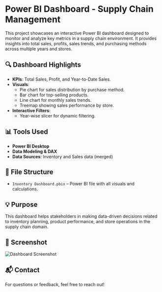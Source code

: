 # Power BI Dashboard - Supply Chain Management

This project showcases an interactive Power BI dashboard designed to monitor and analyze key metrics in a supply chain environment. It provides insights into total sales, profits, sales trends, and purchasing methods across multiple years and stores.

## 🔍 Dashboard Highlights

- **KPIs**: Total Sales, Profit, and Year-to-Date Sales.
- **Visuals**:
  - Pie chart for sales distribution by purchase method.
  - Bar chart for top-selling products.
  - Line chart for monthly sales trends.
  - Treemap showing sales performance by store.
- **Interactive Filters**:
  - Year-wise slicer for dynamic filtering.

## 📊 Tools Used

- **Power BI Desktop**
- **Data Modeling & DAX**
- **Data Sources**: Inventory and Sales data (merged)

## 📁 File Structure

- `Inventory Dashboard.pbix` – Power BI file with all visuals and calculations.

## 💡 Purpose

This dashboard helps stakeholders in making data-driven decisions related to inventory planning, product performance, and store operations in the supply chain domain.

## 📸 Screenshot

![Dashboard Screenshot](./image.png) <!-- Make sure to rename or place your screenshot file accordingly -->

## 📬 Contact

For questions or feedback, feel free to reach out!

